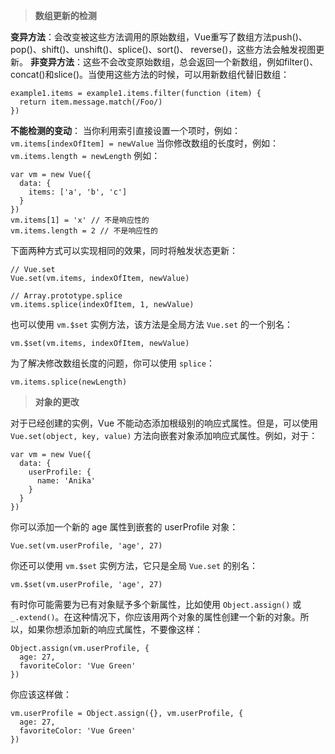 > **数组更新的检测**

**变异方法**：会改变被这些方法调用的原始数组，Vue重写了数组方法push()、pop()、shift()、unshift()、splice()、sort()、
reverse()，这些方法会触发视图更新。
**非变异方法**：这些不会改变原始数组，总会返回一个新数组，例如filter()、concat()和slice()。当使用这些方法的时候，可以用新数组代替旧数组：
```
example1.items = example1.items.filter(function (item) {
  return item.message.match(/Foo/)
})
```
**不能检测的变动**：
当你利用索引直接设置一个项时，例如：`vm.items[indexOfItem] = newValue`
当你修改数组的长度时，例如：`vm.items.length = newLength`
例如：
```
var vm = new Vue({
  data: {
    items: ['a', 'b', 'c']
  }
})
vm.items[1] = 'x' // 不是响应性的
vm.items.length = 2 // 不是响应性的
```
下面两种方式可以实现相同的效果，同时将触发状态更新：
```
// Vue.set
Vue.set(vm.items, indexOfItem, newValue)
```
```
// Array.prototype.splice
vm.items.splice(indexOfItem, 1, newValue)
```
也可以使用 `vm.$set` 实例方法，该方法是全局方法 `Vue.set` 的一个别名：
```
vm.$set(vm.items, indexOfItem, newValue)
```

为了解决修改数组长度的问题，你可以使用 `splice`：
```
vm.items.splice(newLength)
```

> **对象的更改**

对于已经创建的实例，Vue 不能动态添加根级别的响应式属性。但是，可以使用 `Vue.set(object, key, value)` 方法向嵌套对象添加响应式属性。例如，对于：

```
var vm = new Vue({
  data: {
    userProfile: {
      name: 'Anika'
    }
  }
})
```

你可以添加一个新的 age 属性到嵌套的 userProfile 对象：
```
Vue.set(vm.userProfile, 'age', 27)
```
你还可以使用 `vm.$set` 实例方法，它只是全局 `Vue.set` 的别名：
```
vm.$set(vm.userProfile, 'age', 27)
```

有时你可能需要为已有对象赋予多个新属性，比如使用 `Object.assign()` 或 `_.extend()`。在这种情况下，你应该用两个对象的属性创建一个新的对象。所以，如果你想添加新的响应式属性，不要像这样：
```
Object.assign(vm.userProfile, {
  age: 27,
  favoriteColor: 'Vue Green'
})
```
你应该这样做：

```
vm.userProfile = Object.assign({}, vm.userProfile, {
  age: 27,
  favoriteColor: 'Vue Green'
})
```
